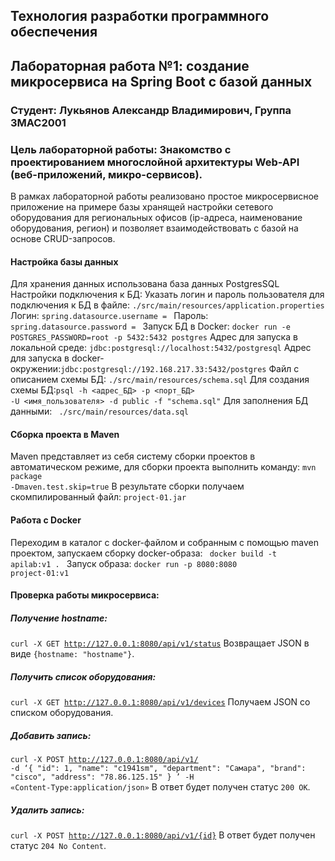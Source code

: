 ## Технология разработки программного обеспечения
## Лабораторная работа №1: создание микросервиса на Spring Boot с базой данных
### Студент: Лукьянов Александр Владимирович, Группа 3МАС2001
### Цель лабораторной работы: Знакомство с проектированием многослойной архитектуры Web-API (веб-приложений, микро-сервисов).
В рамках лабораторной работы реализовано простое микросервисное приложение на примере базы хранящей настройки сетевого оборудования для региональных офисов (ip-адреса, наименование оборудования, регион) и позволяет взаимодействовать с базой на основе CRUD-запросов.
#### Настройка базы данных
Для хранения данных использована база данных PostgresSQL
Настройки подключения к БД:
Указать логин и пароль пользователя для подключения к БД в файле:
<code>./src/main/resources/application.properties</code>
Логин: <code>spring.datasource.username = </code>
Пароль: <code>spring.datasource.password = </code>
Запуск БД в Docker: <code>docker run -e POSTGRES_PASSWORD=root -p 5432:5432 postgres</code>
Адрес для запуска в локальной среде: <code>jdbc:postgresql://localhost:5432/postgresql</code>
Адрес для запуска в docker-окружении:<code>jdbc:postgresql://192.168.217.33:5432/postgres</code>
Файл с описанием схемы БД: <code>./src/main/resources/schema.sql</code>
Для создания схемы БД:<code>psql -h <адрес_БД> -p <порт_БД> -U <имя_пользователя> -d public -f "schema.sql"</code>
Для заполнения БД данными: <code> ./src/main/resources/data.sql </code>
#### Сборка проекта в Maven
Maven представляет из себя систему сборки проектов в автоматическом режиме, для сборки проекта выполнить команду:
<code>mvn package -Dmaven.test.skip=true</code>
В результате сборки получаем скомпилированный файл: <code>project-01.jar</code>
#### Работа с Docker
Переходим в каталог с docker-файлом и собранным с помощью maven проектом, запускаем сборку docker-образа:
<code> docker build -t apilab:v1 . </code> 
Запуск образа:
<code>docker run -p 8080:8080 project-01:v1 </code>
  
#### Проверка работы микросервиса:
##### Получение hostname: 
<code>curl -X GET http://127.0.0.1:8080/api/v1/status</code>
Возвращает JSON в виде <code>{hostname: "hostname"}</code>. 

##### Получить список оборудования:
<code>curl -X GET http://127.0.0.1:8080/api/v1/devices</code>
Получаем JSON со списком оборудования. 

##### Добавить запись: 
<code>curl -X POST http://127.0.0.1:8080/api/v1/ -d ‘{
  "id": 1,
  "name": "c1941sm",
  "department": "Самара",
  "brand": "cisco",
  "address": "78.86.125.15"
} ’ -H «Content-Type:application/json»</code>
В ответ будет получен статус <code>200 ОК</code>.
##### Удалить запись: 
<code>curl -X POST http://127.0.0.1:8080/api/v1/{id}</code>
В ответ будет получен статус <code>204 No Content</code>.


  
